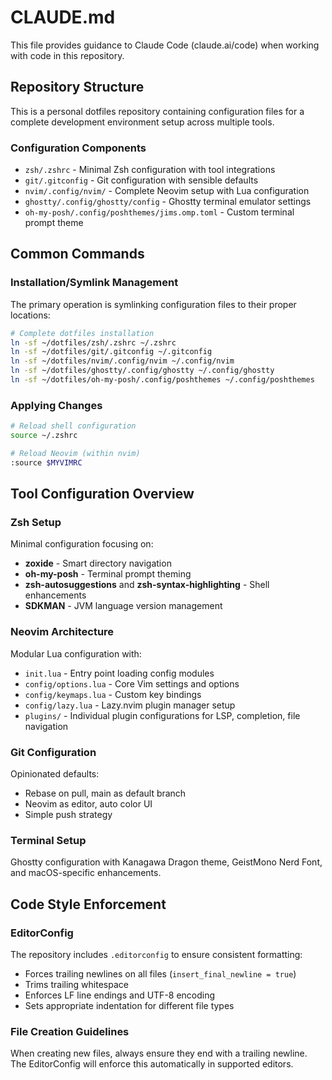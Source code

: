 # CLAUDE.md

This file provides guidance to Claude Code (claude.ai/code) when working with code in this repository.

## Repository Structure

This is a personal dotfiles repository containing configuration files for a complete development environment setup across multiple tools.

### Configuration Components
- `zsh/.zshrc` - Minimal Zsh configuration with tool integrations
- `git/.gitconfig` - Git configuration with sensible defaults  
- `nvim/.config/nvim/` - Complete Neovim setup with Lua configuration
- `ghostty/.config/ghostty/config` - Ghostty terminal emulator settings
- `oh-my-posh/.config/poshthemes/jims.omp.toml` - Custom terminal prompt theme

## Common Commands

### Installation/Symlink Management
The primary operation is symlinking configuration files to their proper locations:

```bash
# Complete dotfiles installation
ln -sf ~/dotfiles/zsh/.zshrc ~/.zshrc
ln -sf ~/dotfiles/git/.gitconfig ~/.gitconfig
ln -sf ~/dotfiles/nvim/.config/nvim ~/.config/nvim
ln -sf ~/dotfiles/ghostty/.config/ghostty ~/.config/ghostty
ln -sf ~/dotfiles/oh-my-posh/.config/poshthemes ~/.config/poshthemes
```

### Applying Changes
```bash
# Reload shell configuration
source ~/.zshrc

# Reload Neovim (within nvim)
:source $MYVIMRC
```

## Tool Configuration Overview

### Zsh Setup
Minimal configuration focusing on:
- **zoxide** - Smart directory navigation
- **oh-my-posh** - Terminal prompt theming  
- **zsh-autosuggestions** and **zsh-syntax-highlighting** - Shell enhancements
- **SDKMAN** - JVM language version management

### Neovim Architecture
Modular Lua configuration with:
- `init.lua` - Entry point loading config modules
- `config/options.lua` - Core Vim settings and options
- `config/keymaps.lua` - Custom key bindings  
- `config/lazy.lua` - Lazy.nvim plugin manager setup
- `plugins/` - Individual plugin configurations for LSP, completion, file navigation

### Git Configuration
Opinionated defaults:
- Rebase on pull, main as default branch
- Neovim as editor, auto color UI
- Simple push strategy

### Terminal Setup
Ghostty configuration with Kanagawa Dragon theme, GeistMono Nerd Font, and macOS-specific enhancements.

## Code Style Enforcement

### EditorConfig
The repository includes `.editorconfig` to ensure consistent formatting:
- Forces trailing newlines on all files (`insert_final_newline = true`)
- Trims trailing whitespace
- Enforces LF line endings and UTF-8 encoding
- Sets appropriate indentation for different file types

### File Creation Guidelines
When creating new files, always ensure they end with a trailing newline. The EditorConfig will enforce this automatically in supported editors.
